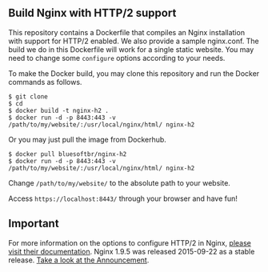 ## Build Nginx with HTTP/2 support

This repository contains a Dockerfile that compiles an Nginx installation with support for HTTP/2 enabled. We also provide a sample nginx.conf.
The build we do in this Dockerfile will work for a single static website. You may need to change some ```configure``` options according to your needs.

To make the Docker build, you may clone this repository and run the Docker commands as follows.

```
$ git clone 
$ cd 
$ docker build -t nginx-h2 .
$ docker run -d -p 8443:443 -v /path/to/my/website/:/usr/local/nginx/html/ nginx-h2
```

Or you may just pull the image from Dockerhub.

```
$ docker pull bluesoftbr/nginx-h2
$ docker run -d -p 8443:443 -v /path/to/my/website/:/usr/local/nginx/html/ nginx-h2
```

Change ```/path/to/my/website/``` to the absolute path to your website.

Access ```https://localhost:8443/``` through your browser and have fun!

## Important

For more information on the options to configure HTTP/2 in Nginx, [please visit their documentation].
Nginx 1.9.5 was released 2015-09-22 as a stable release. [Take a look at the Announcement].

[//]: #
[please visit their documentation]: <http://nginx.org/en/docs/http/ngx_http_v2_module.html>
[Take a look at the Announcement]: <https://www.nginx.com/blog/nginx-1-9-5/>

